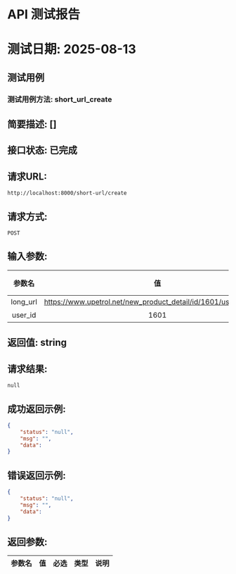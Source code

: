 # API 测试报告
# 测试日期: 2025-08-13
## 测试用例
### 测试用例方法: short_url_create
## 简要描述: [] 
## 接口状态: 已完成
## 请求URL:  
```shell  
http://localhost:8000/short-url/create
```   
## 请求方式:  
```shell  
POST
```   
 
## 输入参数:
| 参数名 | 值 |  必选 | 参数类型 | 说明 |
|:--------:|:----:|:----:|:----:|:------:|
| long_url | https://www.upetrol.net/new_product_detail/id/1601/user_id/23400 | 否 | string | - | 
| user_id | 1601 | 否 | string | - | 
 
 
 
 
## 返回值: string
## 请求结果:  
```shell  
null
```   
 
## 成功返回示例:
```json  
{
    "status": "null",
    "msg": "",
    "data": 
}
```  
 
 
 
 
 
 
## 错误返回示例:
```json  
{
    "status": "null",
    "msg": "",
    "data":  
}
```  
 
 
## 返回参数:
| 参数名 | 值 | 必选 | 类型 | 说明 |
|:------:|:--:|:----:|:----:|:----:|
